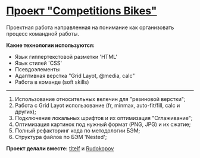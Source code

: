 # [Проект "Competitions Bikes"](https://rudokopov.github.io/competencies-bikes/)

Проектная работа направленная на понимание как организовать процесс командной работы.

**Какие технологии используются:**

- Язык гиппертекстовой разметки 'HTML'
- Язык стилей 'CSS'
- Псевдоэлементы
- Адаптивная верстка "Grid Layot, @media, calc"
- Работа в команде (soft skills)

---

1. Использование относительных велечин для "резиновой верстки";
2. Работа с Grid Layot использование (fr, minmax, auto-fit/fill, calc и других);
3. Подключение локальных шрифтов и их оптимизация "Сглаживание";
4. Оптимизация картинок под нужный формат (PNG, JPG) и их сжатие;
5. Полный рефакторинг кода по методологии БЭМ;
6. Структура файлов по БЭМ 'Nested';

**Проект делали вместе:**
[tltelf](https://github.com/tltelf) и [Rudokopov](https://github.com/Rudokopov)
